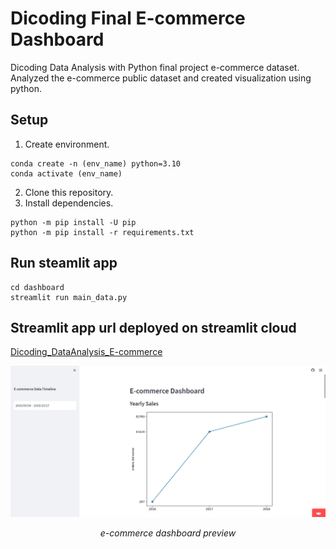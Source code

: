 # Dicoding Final E-commerce Dashboard
Dicoding Data Analysis with Python final project e-commerce dataset. Analyzed the e-commerce public dataset and created visualization using python. 

## Setup 
1. Create environment.
```
conda create -n (env_name) python=3.10
conda activate (env_name)
```

2. Clone this repository.
3. Install dependencies. 
```
python -m pip install -U pip
python -m pip install -r requirements.txt
```

## Run steamlit app
```
cd dashboard
streamlit run main_data.py
```

## Streamlit app url deployed on streamlit cloud
[Dicoding_DataAnalysis_E-commerce](https://data-analysis-with-python-dicoding.streamlit.app/)

![preview](preview.jpg)
<p align="center"><i>e-commerce dashboard preview</i></p>
